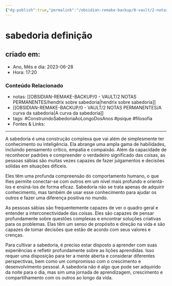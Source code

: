 ```yaml
---
{"dg-publish":true,"permalink":"/obsidian-remake-backup/0-vault/2-notas-permanentes/sabedoria-definicao/","tags":["permanente","ConstruindoSabedoriaAoLongoDosAnos","psique","filosofia"],"dgHomeLink":true,"dgShowLocalGraph":true,"dgShowFileTree":true,"dgEnableSearch":true,"noteIcon":""}
---
```


# sabedoria definição

## criado em: 
-  Ano, Mês e dia: 2023-06-28
- Hora: 17:20

### Conteúdo Relacionado
- notas: [[OBSIDIAN-REMAKE-BACKUP/0 - VAULT/2 NOTAS PERMANENTES/hendrix sobre sabedoria\|hendrix sobre sabedoria]]
- [[OBSIDIAN-REMAKE-BACKUP/0 - VAULT/2 NOTAS PERMANENTES/A curva da sabedoria\|A curva da sabedoria]]
- tags: #ConstruindoSabedoriaAoLongoDosAnos #psique #filosofia 
- Fontes & Links: 
---

A sabedoria é uma construção complexa que vai além de simplesmente ter conhecimento ou inteligência. Ela abrange uma ampla gama de habilidades, incluindo pensamento crítico, empatia e compaixão. Além da capacidade de reconhecer padrões e compreender o verdadeiro significado das coisas, as pessoas sábias são muitas vezes capazes de fazer julgamentos e decisões sólidas em situações difíceis.

Eles têm uma profunda compreensão do comportamento humano, o que lhes permite conectar-se com outros em um nível mais profundo e orientá-los e ensiná-los de forma eficaz. Sabedoria não se trata apenas de adquirir conhecimento, mas também de usar esse conhecimento para ajudar os outros e fazer uma diferença positiva no mundo.

As pessoas sábias são frequentemente capazes de ver o quadro geral e entender a interconectividade das coisas. Eles são capazes de pensar profundamente sobre questões complexas e encontrar soluções criativas para os problemas. Elas têm um senso de propósito e direção na vida e são capazes de tomar decisões que estão de acordo com seus valores e crenças.

Para cultivar a sabedoria, é preciso estar disposto a aprender com suas experiências e refletir profundamente sobre as lições aprendidas. Isso requer uma disposição para ter a mente aberta e considerar diferentes perspectivas, bem como um compromisso com o crescimento e desenvolvimento pessoal. A sabedoria não é algo que pode ser adquirido da noite para o dia, mas sim uma jornada de aprendizagem, crescimento e compartilhamento com os outros ao longo da vida.